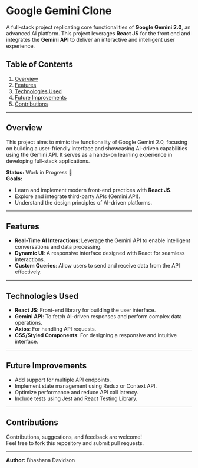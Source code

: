 # Google Gemini Clone

A full-stack project replicating core functionalities of **Google Gemini 2.0**, an advanced AI platform. This project leverages **React JS** for the front end and integrates the **Gemini API** to deliver an interactive and intelligent user experience.

## Table of Contents

1. [Overview](#overview)  
2. [Features](#features)  
3. [Technologies Used](#technologies-used)  
4. [Future Improvements](#future-improvements)  
5. [Contributions](#contributions)  

---

## Overview

This project aims to mimic the functionality of Google Gemini 2.0, focusing on building a user-friendly interface and showcasing AI-driven capabilities using the Gemini API. It serves as a hands-on learning experience in developing full-stack applications.

**Status:** Work in Progress 🚀  
**Goals:**  
- Learn and implement modern front-end practices with **React JS**.  
- Explore and integrate third-party APIs (Gemini API).  
- Understand the design principles of AI-driven platforms.

---

## Features

- **Real-Time AI Interactions**: Leverage the Gemini API to enable intelligent conversations and data processing.  
- **Dynamic UI**: A responsive interface designed with React for seamless interactions.  
- **Custom Queries**: Allow users to send and receive data from the API effectively.  

---

## Technologies Used

- **React JS**: Front-end library for building the user interface.  
- **Gemini API**: To fetch AI-driven responses and perform complex data operations.  
- **Axios**: For handling API requests.  
- **CSS/Styled Components**: For designing a responsive and intuitive interface.  

---

## Future Improvements

- Add support for multiple API endpoints.  
- Implement state management using Redux or Context API.  
- Optimize performance and reduce API call latency.  
- Include tests using Jest and React Testing Library.  

---

## Contributions

Contributions, suggestions, and feedback are welcome!  
Feel free to fork this repository and submit pull requests.  

---

**Author:**   Bhashana Davidson
